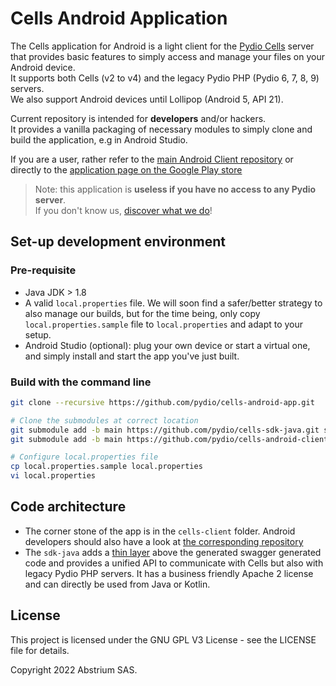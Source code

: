 # Cells Android Application

The Cells application for Android is a light client for the [Pydio Cells](https://pydio.com)
server that provides basic features to simply access and manage your files on your Android device.  
It supports both Cells (v2 to v4) and the legacy Pydio PHP (Pydio 6, 7, 8, 9) servers.  
We also support Android devices until Lollipop (Android 5, API 21).

Current repository is intended for **developers** and/or hackers.  
It provides a vanilla packaging of necessary modules to simply clone and build the application, e.g
in Android Studio.

If you are a user, rather refer to
the [main Android Client repository](https://github.com/pydio/cells-android-client) or directly to
the [application page on the Google Play store](https://play.google.com/store/apps/details?id=com.pydio.android.Client)

> Note: this application is **useless if you have no access to any Pydio server**.  
> If you don't know us, [discover what we do](https://pydio.com)!

## Set-up development environment

### Pre-requisite

- Java JDK > 1.8
- A valid `local.properties` file. We will soon find a safer/better strategy to also manage our
  builds, but for the time being, only copy `local.properties.sample` file to `local.properties` and
  adapt to your setup.
- Android Studio (optional): plug your own device or start a virtual one, and simply install and
  start the app you've just built.

### Build with the command line

```sh
git clone --recursive https://github.com/pydio/cells-android-app.git

# Clone the submodules at correct location
git submodule add -b main https://github.com/pydio/cells-sdk-java.git sdk-java
git submodule add -b main https://github.com/pydio/cells-android-client.git

# Configure local.properties file
cp local.properties.sample local.properties
vi local.properties
```

## Code architecture

- The corner stone of the app is in the `cells-client` folder. Android developers should also have a
  look at [the corresponding repository](https://github.com/pydio/cells-android-client)
- The `sdk-java` adds a [thin layer](https://github.com/pydio/cells-sdk-java) above the generated
  swagger generated code and provides a unified API to communicate with Cells but also with legacy
  Pydio PHP servers. It has a business friendly Apache 2 license and can directly be used from Java
  or Kotlin.

## License

This project is licensed under the GNU GPL V3 License - see the LICENSE file for details.

Copyright 2022 Abstrium SAS.
